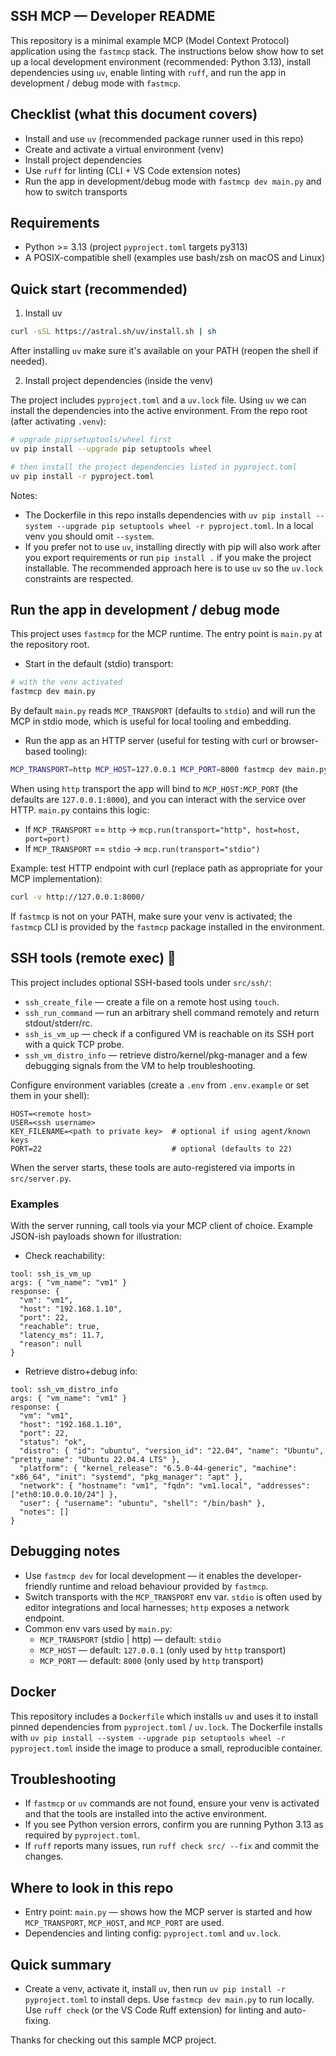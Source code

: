 ## SSH MCP — Developer README

This repository is a minimal example MCP (Model Context Protocol) application using the `fastmcp` stack. The instructions below show how to set up a local development environment (recommended: Python 3.13), install dependencies using `uv`, enable linting with `ruff`, and run the app in development / debug mode with `fastmcp`.

## Checklist (what this document covers)
- Install and use `uv` (recommended package runner used in this repo)
- Create and activate a virtual environment (venv)
- Install project dependencies
- Use `ruff` for linting (CLI + VS Code extension notes)
- Run the app in development/debug mode with `fastmcp dev main.py` and how to switch transports

## Requirements
- Python >= 3.13 (project `pyproject.toml` targets py313)
- A POSIX-compatible shell (examples use bash/zsh on macOS and Linux)

## Quick start (recommended)

1) Install uv
```bash
curl -sSL https://astral.sh/uv/install.sh | sh
```

After installing `uv` make sure it's available on your PATH (reopen the shell if needed).

2) Install project dependencies (inside the venv)

The project includes `pyproject.toml` and a `uv.lock` file. Using `uv` we can install the dependencies into the active environment. From the repo root (after activating `.venv`):

```bash
# upgrade pip/setuptools/wheel first
uv pip install --upgrade pip setuptools wheel

# then install the project dependencies listed in pyproject.toml
uv pip install -r pyproject.toml
```

Notes:
- The Dockerfile in this repo installs dependencies with `uv pip install --system --upgrade pip setuptools wheel -r pyproject.toml`. In a local venv you should omit `--system`.
- If you prefer not to use `uv`, installing directly with pip will also work after you export requirements or run `pip install .` if you make the project installable. The recommended approach here is to use `uv` so the `uv.lock` constraints are respected.

## Run the app in development / debug mode

This project uses `fastmcp` for the MCP runtime. The entry point is `main.py` at the repository root.

- Start in the default (stdio) transport:

```bash
# with the venv activated
fastmcp dev main.py
```

By default `main.py` reads `MCP_TRANSPORT` (defaults to `stdio`) and will run the MCP in stdio mode, which is useful for local tooling and embedding.

- Run the app as an HTTP server (useful for testing with curl or browser-based tooling):

```bash
MCP_TRANSPORT=http MCP_HOST=127.0.0.1 MCP_PORT=8000 fastmcp dev main.py
```

When using `http` transport the app will bind to `MCP_HOST:MCP_PORT` (the defaults are `127.0.0.1:8000`), and you can interact with the service over HTTP. `main.py` contains this logic:

- If `MCP_TRANSPORT` == `http` -> `mcp.run(transport="http", host=host, port=port)`
- If `MCP_TRANSPORT` == `stdio` -> `mcp.run(transport="stdio")`

Example: test HTTP endpoint with curl (replace path as appropriate for your MCP implementation):

```bash
curl -v http://127.0.0.1:8000/
```

If `fastmcp` is not on your PATH, make sure your venv is activated; the `fastmcp` CLI is provided by the `fastmcp` package installed in the environment.

## SSH tools (remote exec) 🔐

This project includes optional SSH-based tools under `src/ssh/`:
- `ssh_create_file` — create a file on a remote host using `touch`.
- `ssh_run_command` — run an arbitrary shell command remotely and return stdout/stderr/rc.
- `ssh_is_vm_up` — check if a configured VM is reachable on its SSH port with a quick TCP probe.
- `ssh_vm_distro_info` — retrieve distro/kernel/pkg-manager and a few debugging signals from the VM to help troubleshooting.

Configure environment variables (create a `.env` from `.env.example` or set them in your shell):

```
HOST=<remote host>
USER=<ssh username>
KEY_FILENAME=<path to private key>  # optional if using agent/known keys
PORT=22                             # optional (defaults to 22)
```

When the server starts, these tools are auto-registered via imports in `src/server.py`.

### Examples

With the server running, call tools via your MCP client of choice. Example JSON-ish payloads shown for illustration:

- Check reachability:

```
tool: ssh_is_vm_up
args: { "vm_name": "vm1" }
response: {
  "vm": "vm1",
  "host": "192.168.1.10",
  "port": 22,
  "reachable": true,
  "latency_ms": 11.7,
  "reason": null
}
```

- Retrieve distro+debug info:

```
tool: ssh_vm_distro_info
args: { "vm_name": "vm1" }
response: {
  "vm": "vm1",
  "host": "192.168.1.10",
  "port": 22,
  "status": "ok",
  "distro": { "id": "ubuntu", "version_id": "22.04", "name": "Ubuntu", "pretty_name": "Ubuntu 22.04.4 LTS" },
  "platform": { "kernel_release": "6.5.0-44-generic", "machine": "x86_64", "init": "systemd", "pkg_manager": "apt" },
  "network": { "hostname": "vm1", "fqdn": "vm1.local", "addresses": ["eth0:10.0.0.10/24"] },
  "user": { "username": "ubuntu", "shell": "/bin/bash" },
  "notes": []
}
```

## Debugging notes
- Use `fastmcp dev` for local development — it enables the developer-friendly runtime and reload behaviour provided by `fastmcp`.
- Switch transports with the `MCP_TRANSPORT` env var. `stdio` is often used by editor integrations and local harnesses; `http` exposes a network endpoint.
- Common env vars used by `main.py`:
  - `MCP_TRANSPORT` (stdio | http) — default: `stdio`
  - `MCP_HOST` — default: `127.0.0.1` (only used by `http` transport)
  - `MCP_PORT` — default: `8000` (only used by `http` transport)

## Docker

This repository includes a `Dockerfile` which installs `uv` and uses it to install pinned dependencies from `pyproject.toml` / `uv.lock`. The Dockerfile installs with `uv pip install --system --upgrade pip setuptools wheel -r pyproject.toml` inside the image to produce a small, reproducible container.

## Troubleshooting
- If `fastmcp` or `uv` commands are not found, ensure your venv is activated and that the tools are installed into the active environment.
- If you see Python version errors, confirm you are running Python 3.13 as required by `pyproject.toml`.
- If `ruff` reports many issues, run `ruff check src/ --fix` and commit the changes.

## Where to look in this repo
- Entry point: `main.py` — shows how the MCP server is started and how `MCP_TRANSPORT`, `MCP_HOST`, and `MCP_PORT` are used.
- Dependencies and linting config: `pyproject.toml` and `uv.lock`.

## Quick summary
- Create a venv, activate it, install `uv`, then run `uv pip install -r pyproject.toml` to install deps. Use `fastmcp dev main.py` to run locally. Use `ruff check` (or the VS Code Ruff extension) for linting and auto-fixing.

Thanks for checking out this sample MCP project.